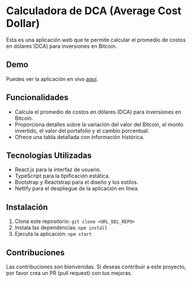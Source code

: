 # Calculadora de DCA (Average Cost Dollar)

Esta es una aplicación web que te permite calcular el promedio de costos en dólares (DCA) para inversiones en Bitcoin.

## Demo

Puedes ver la aplicación en vivo [aquí](https://65caa72712299126ba04dd97--dcacalculadora.netlify.app/).

## Funcionalidades


- Calcula el promedio de costos en dólares (DCA) para inversiones en Bitcoin.
- Proporciona detalles sobre la variación del valor del Bitcoin, el monto invertido, el valor del portafolio y el cambio porcentual.
- Ofrece una tabla detallada con información histórica.

## Tecnologías Utilizadas

- React.js para la interfaz de usuario.
- TypeScript para la tipificación estática.
- Bootstrap y Reactstrap para el diseño y los estilos.
- Netlify para el despliegue de la aplicación en línea.

## Instalación

1. Clona este repositorio: `git clone <URL_DEL_REPO>`
2. Instala las dependencias: `npm install`
3. Ejecuta la aplicación: `npm start`

## Contribuciones

Las contribuciones son bienvenidas. Si deseas contribuir a este proyecto, por favor crea un PR (pull request) con tus mejoras.



